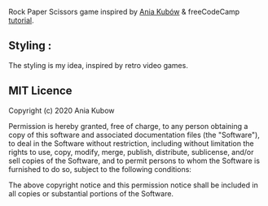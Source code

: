 Rock Paper Scissors game inspired by [Ania Kubów](https://github.com/kubowania/rock-paper-scissors-x3) & freeCodeCamp [tutorial](https://www.youtube.com/watch?v=ec8vSKJuZTk&t=1s).

## Styling :
The styling is my idea, inspired by retro video games.

## MIT Licence
Copyright (c) 2020 Ania Kubow

Permission is hereby granted, free of charge, to any person obtaining a copy of this software and associated documentation files (the "Software"), to deal in the Software without restriction, including without limitation the rights to use, copy, modify, merge, publish, distribute, sublicense, and/or sell copies of the Software, and to permit persons to whom the Software is furnished to do so, subject to the following conditions:

The above copyright notice and this permission notice shall be included in all copies or substantial portions of the Software.
